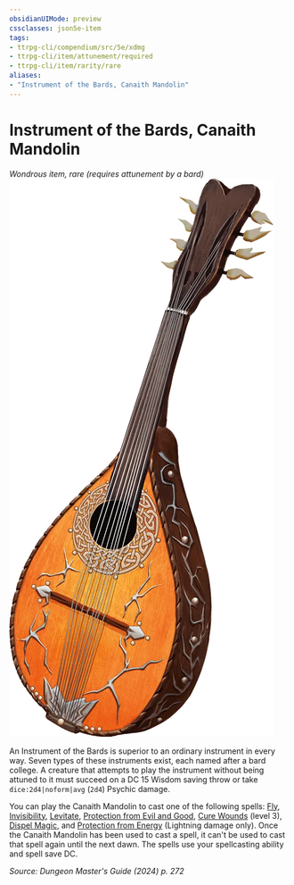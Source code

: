 ```yaml
---
obsidianUIMode: preview
cssclasses: json5e-item
tags:
- ttrpg-cli/compendium/src/5e/xdmg
- ttrpg-cli/item/attunement/required
- ttrpg-cli/item/rarity/rare
aliases: 
- "Instrument of the Bards, Canaith Mandolin"
---
```

# Instrument of the Bards, Canaith Mandolin
*Wondrous item, rare (requires attunement by a bard)*  
![](3-Compendium/items/img/canaith-mandolin.webp#right)


An Instrument of the Bards is superior to an ordinary instrument in every way. Seven types of these instruments exist, each named after a bard college. A creature that attempts to play the instrument without being attuned to it must succeed on a DC 15 Wisdom saving throw or take `dice:2d4|noform|avg` (`2d4`) Psychic damage.

You can play the Canaith Mandolin to cast one of the following spells: [Fly](3-Compendium/spells/fly-xphb.md), [Invisibility](3-Compendium/spells/invisibility-xphb.md), [Levitate](3-Compendium/spells/levitate-xphb.md), [Protection from Evil and Good](3-Compendium/spells/protection-from-evil-and-good-xphb.md), [Cure Wounds](3-Compendium/spells/cure-wounds-xphb.md) (level 3), [Dispel Magic](3-Compendium/spells/dispel-magic-xphb.md), and [Protection from Energy](3-Compendium/spells/protection-from-energy-xphb.md) (Lightning damage only). Once the Canaith Mandolin has been used to cast a spell, it can't be used to cast that spell again until the next dawn. The spells use your spellcasting ability and spell save DC.

*Source: Dungeon Master's Guide (2024) p. 272*